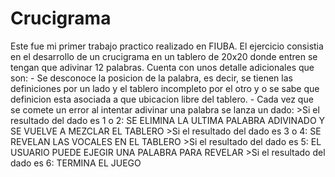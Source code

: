 # Crucigrama
Este fue mi primer trabajo practico realizado en FIUBA. El ejercicio consistia en el desarrollo de un crucigrama en un tablero de 20x20 donde entren se tengan que adivinar 12 palabras. Cuenta con unos detalle adicionales que son:
    - Se desconoce la posicion de la palabra, es decir, se tienen las definiciones por un lado y el tablero incompleto por el otro y o se sabe que definicion esta asociada a que ubicacion libre del tablero.
    - Cada vez que se comete un error al intentar adivinar una palabra se lanza un dado:
        >Si el resultado del dado es 1 o 2: SE ELIMINA LA ULTIMA PALABRA ADIVINADO Y SE VUELVE A MEZCLAR EL TABLERO
        >Si el resultado del dado es 3 o 4: SE REVELAN LAS VOCALES EN EL TABLERO
        >Si el resultado del dado es 5: EL USUARIO PUEDE EJEGIR UNA PALABRA PARA REVELAR
        >Si el resultado del dado es 6: TERMINA EL JUEGO
